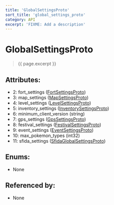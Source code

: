 ```yaml
---
title: 'GlobalSettingsProto'
sort_title: 'global_settings_proto'
category: API
excerpt: 'FIXME: Add a description'
---
```


[comment]: <> (THIS PART IS GENERATED - AKA DON'T EDIT THIS PART MANUALLY)

# GlobalSettingsProto

> {{ page.excerpt }}

## Attributes:

- 2: fort_settings ([FortSettingsProto](../FortSettingsProto/))
- 3: map_settings ([MapSettingsProto](../MapSettingsProto/))
- 4: level_settings ([LevelSettingsProto](../LevelSettingsProto/))
- 5: inventory_settings ([InventorySettingsProto](../InventorySettingsProto/))
- 6: minimum_client_version (string)
- 7: gps_settings ([GpsSettingsProto](../GpsSettingsProto/))
- 8: festival_settings ([FestivalSettingsProto](../FestivalSettingsProto/))
- 9: event_settings ([EventSettingsProto](../EventSettingsProto/))
- 10: max_pokemon_types (int32)
- 11: sfida_settings ([SfidaGlobalSettingsProto](../SfidaGlobalSettingsProto/))

## Enums:

- None

## Referenced by:

- None

[comment]: <> (YOU CAN EDIT AFTER THIS)
